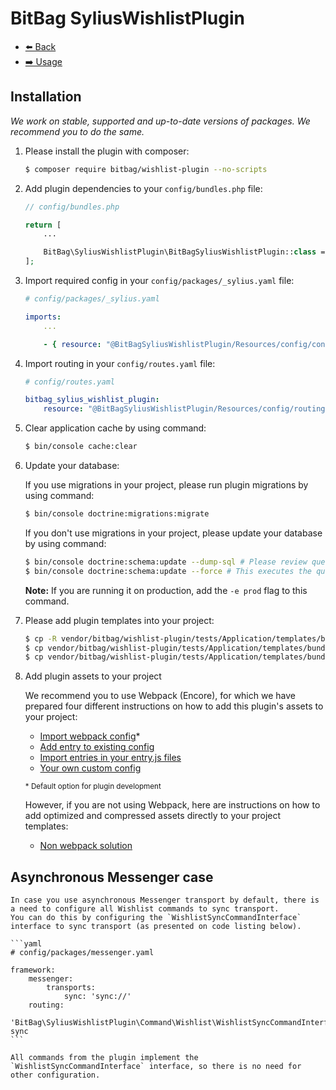 # BitBag SyliusWishlistPlugin

- [⬅️ Back](../README.md#overview)
- [➡️ Usage](./02-usage.md)

## Installation

*We work on stable, supported and up-to-date versions of packages. We recommend you to do the same.*

1. Please install the plugin with composer: 

    ```bash
    $ composer require bitbag/wishlist-plugin --no-scripts
    ```

2. Add plugin dependencies to your `config/bundles.php` file:
    ```php
    // config/bundles.php
    
    return [
        ...
    
        BitBag\SyliusWishlistPlugin\BitBagSyliusWishlistPlugin::class => ['all' => true],
    ];
    ```

3. Import required config in your `config/packages/_sylius.yaml` file:
    ```yaml
    # config/packages/_sylius.yaml
    
    imports:
        ...
    
        - { resource: "@BitBagSyliusWishlistPlugin/Resources/config/config.yml" }
    ```

4. Import routing in your `config/routes.yaml` file:

    ```yaml
    # config/routes.yaml
    
    bitbag_sylius_wishlist_plugin:
        resource: "@BitBagSyliusWishlistPlugin/Resources/config/routing.yml"
    ```

5. Clear application cache by using command:

    ```bash
    $ bin/console cache:clear
    ```

6. Update your database:

    If you use migrations in your project, please run plugin migrations by using command:
    
    ```bash
    $ bin/console doctrine:migrations:migrate
    ```

    If you don't use migrations in your project, please update your database by using command:
    
    ```bash
    $ bin/console doctrine:schema:update --dump-sql # Please review queries before running them!
    $ bin/console doctrine:schema:update --force # This executes the queries on your database.
    ```

    **Note:** If you are running it on production, add the `-e prod` flag to this command.


7. Please add plugin templates into your project:
    ```bash
    $ cp -R vendor/bitbag/wishlist-plugin/tests/Application/templates/bundles/SyliusShopBundle/Product templates/bundles/SyliusShopBundle
    $ cp vendor/bitbag/wishlist-plugin/tests/Application/templates/bundles/SyliusShopBundle/_header.html.twig templates/bundles/SyliusShopBundle
    $ cp vendor/bitbag/wishlist-plugin/tests/Application/templates/bundles/SyliusShopBundle/_logo.html.twig templates/bundles/SyliusShopBundle
    ```

8. Add plugin assets to your project

    We recommend you to use Webpack (Encore), for which we have prepared four different instructions on how to add this plugin's assets to your project:

    - [Import webpack config](./01.1-webpack-config.md)*
    - [Add entry to existing config](./01.2-webpack-entry.md)
    - [Import entries in your entry.js files](./01.3-import-entry.md)
    - [Your own custom config](./01.4-custom-solution.md)

    <small>* Default option for plugin development</small>


    However, if you are not using Webpack, here are instructions on how to add optimized and compressed assets directly to your project templates:

    - [Non webpack solution](./01.5-non-webpack.md)

## Asynchronous Messenger case

    In case you use asynchronous Messenger transport by default, there is a need to configure all Wishlist commands to sync transport.
    You can do this by configuring the `WishlistSyncCommandInterface` interface to sync transport (as presented on code listing below). 

    ```yaml
    # config/packages/messenger.yaml

    framework:
        messenger:
            transports:
                sync: 'sync://'
        routing:
            'BitBag\SyliusWishlistPlugin\Command\Wishlist\WishlistSyncCommandInterface': sync
    ```

    All commands from the plugin implement the `WishlistSyncCommandInterface` interface, so there is no need for other configuration.
